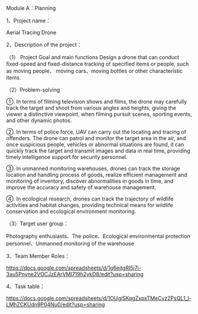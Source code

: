Module A：Planning

1、Project name：

Aerial Tracing Drone

2、Description of the project：

（1） Project Goal and main functions
Design a drone that can conduct fixed-speed and fixed-distance tracking of specified items or people, such as moving people、 moving cars、moving bottles or other characteristic items.

（2）Problem-solving

①. In terms of filming television shows and films, the drone may carefully track the target and shoot from various angles and heights, giving the viewer a distinctive viewpoint, when filming pursuit scenes, sporting events, and other dynamic photos.

②. In terms of police force, UAV can carry out the locating and tracing of offenders. The drone can patrol and monitor the target area in the air, and once suspicious people, vehicles or abnormal situations are found, it can quickly track the target and transmit images and data in real time, providing timely intelligence support for security personnel.

③. In unmanned monitoring warehouses, drones can track the storage location and handling process of goods, realize efficient management and monitoring of inventory, discover abnormalities in goods in time, and improve the accuracy and safety of warehouse management.

④. In ecological research, drones can track the trajectory of wildlife activities and habitat changes, providing technical means for wildlife conservation and ecological environment monitoring.

（3）Target user group：

Photography enthusiasts、The police、Ecological environmental protection personnel、Unmanned monitoring of the warehouse

3、Team Member Roles：

https://docs.google.com/spreadsheets/d/1g6ejtgRI5j7i-3au5Pnyne2VOCJzEArVMI719h2ykD8/edit?usp=sharing

4、Task table：

https://docs.google.com/spreadsheets/d/1OUgiSKqgZxpxTMeCvz2PsQL1_l-LMhZCKUdn9P04Nu0/edit?usp=sharing
